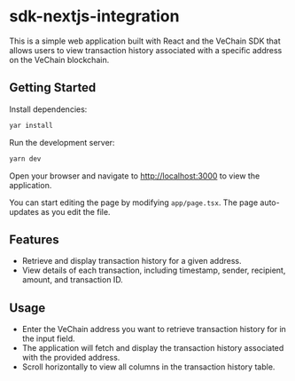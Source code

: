 # sdk-nextjs-integration

This is a simple web application built with React and the VeChain SDK that allows users to view transaction history associated with a specific address on the VeChain blockchain.

## Getting Started

Install dependencies:

```bash
yar install
```

Run the development server:

```bash
yarn dev
```

Open your browser and navigate to [http://localhost:3000](http://localhost:3000) to view the application.

You can start editing the page by modifying `app/page.tsx`. The page auto-updates as you edit the file.

## Features

 - Retrieve and display transaction history for a given address.
 - View details of each transaction, including timestamp, sender, recipient, amount, and transaction ID.

## Usage

 - Enter the VeChain address you want to retrieve transaction history for in the input field.
 - The application will fetch and display the transaction history associated with the provided address.
 - Scroll horizontally to view all columns in the transaction history table.
